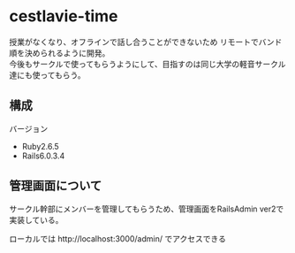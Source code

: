 # cestlavie-time
授業がなくなり、オフラインで話し合うことができないため
リモートでバンド順を決められるように開発。  
今後もサークルで使ってもらうようにして、目指すのは同じ大学の軽音サークル達にも使ってもらう。

## 構成
バージョン
- Ruby2.6.5
- Rails6.0.3.4

## 管理画面について
サークル幹部にメンバーを管理してもらうため、管理画面をRailsAdmin ver2で実装している。

ローカルでは http://localhost:3000/admin/ でアクセスできる
